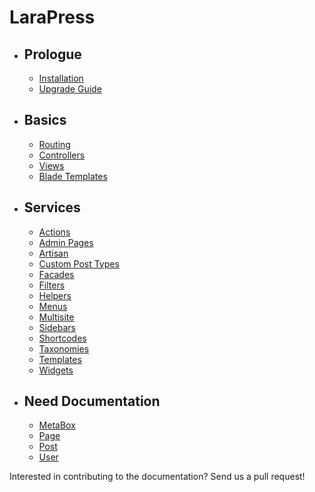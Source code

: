 # LaraPress

- ## Prologue
    - [Installation](/installation.md "Installation")
    - [Upgrade Guide](/upgrade-guide.md "Upgrade Guide")

- ##  Basics
    - [Routing](http://laravel.com/docs/5.6/routing "Routing")
    - [Controllers](http://laravel.com/docs/5.6/controllers "Controller")
    - [Views](http://laravel.com/docs/5.6/views "Views")
    - [Blade Templates](http://laravel.com/docs/5.6/blade "Blade Templates")
        
- ## Services
    - [Actions](/actions.md "Actions")
    - [Admin Pages](/admin.md "Admin Pages")
    - [Artisan](/artisan.md "Artisan")
    - [Custom Post Types](/custom-post-types.md "Custom Post Types")
    - [Facades](/facades.md "Facades")
    - [Filters](/filters.md "Filters")
    - [Helpers](/helpers.md "Helpers")
    - [Menus](/menus.md "Menus")
    - [Multisite](/multisite.md "Multisite")
    - [Sidebars](/sidebars.md "Sidebars")
    - [Shortcodes](/shortcodes.md "Shortcodes")
    - [Taxonomies](/taxonomies.md "Taxonomies")
    - [Templates](/templates.md "Templates")
    - [Widgets](/widgets.md "Widgets")
    
- ## Need Documentation
    - [MetaBox](/metabox.md "MetaBox")
    - [Page](/page.md "Page")
    - [Post](/post.md "Post")
    - [User](/user.md "User")

Interested in contributing to the documentation? Send us a pull request!
